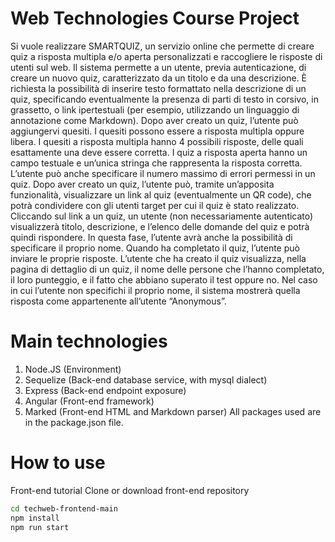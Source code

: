 # Web Technologies Course Project

Si vuole realizzare SMARTQUIZ, un servizio online che permette di creare quiz a risposta multipla e/o
aperta personalizzati e raccogliere le risposte di utenti sul web. Il sistema permette a un utente,
previa autenticazione, di creare un nuovo quiz, caratterizzato da un titolo e da una descrizione. È
richiesta la possibilità di inserire testo formattato nella descrizione di un quiz, specificando
eventualmente la presenza di parti di testo in corsivo, in grassetto, o link ipertestuali (per esempio,
utilizzando un linguaggio di annotazione come Markdown).
Dopo aver creato un quiz, l’utente può aggiungervi quesiti. I quesiti possono essere a risposta
multipla oppure libera. I quesiti a risposta multipla hanno 4 possibili risposte, delle quali
esattamente una deve essere corretta. I quiz a risposta aperta hanno un campo testuale e un’unica
stringa che rappresenta la risposta corretta. L’utente può anche specificare il numero massimo di
errori permessi in un quiz. Dopo aver creato un quiz, l’utente può, tramite un’apposita funzionalità,
visualizzare un link al quiz (eventualmente un QR code), che potrà condividere con gli utenti target
per cui il quiz è stato realizzato.
Cliccando sul link a un quiz, un utente (non necessariamente autenticato) visualizzerà titolo,
descrizione, e l’elenco delle domande del quiz e potrà quindi rispondere. In questa fase, l’utente
avrà anche la possibilità di specificare il proprio nome. Quando ha completato il quiz, l’utente può
inviare le proprie risposte. L’utente che ha creato il quiz visualizza, nella pagina di dettaglio di un
quiz, il nome delle persone che l’hanno completato, il loro punteggio, e il fatto che abbiano superato
il test oppure no. Nel caso in cui l’utente non specifichi il proprio nome, il sistema mostrerà quella
risposta come appartenente all’utente “Anonymous”.

# Main technologies
1. Node.JS (Environment)
2. Sequelize (Back-end database service, with mysql dialect)
3. Express (Back-end endpoint exposure)
4. Angular (Front-end framework)
5. Marked (Front-end HTML and Markdown parser)
All packages used are in the package.json file.

# How to use
Front-end tutorial
Clone or download front-end repository
```bash
cd techweb-frontend-main
npm install
npm run start
```

